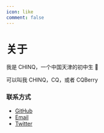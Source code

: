 ```yaml
---
icon: like
comment: false
---
```


# 关于

我是 CHINQ，一个中国天津的初中生 👋

可以叫我 CHINQ，CQ，或者 CQBerry

### 联系方式

- <a href='https://github.com/CQBerry'>GitHub</a>
- <a href='mailto:cqbery@gmail.com'>Email</a>
- <a href='https://twitter.com/CQBerry2'>Twitter</a>